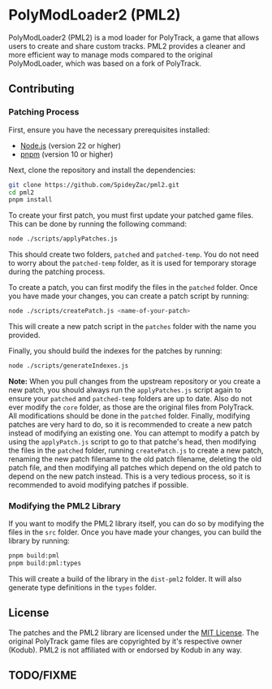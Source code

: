 # PolyModLoader2 (PML2)

PolyModLoader2 (PML2) is a mod loader for PolyTrack, a game that allows users to create and share custom tracks. PML2 provides a cleaner and more efficient way to manage mods compared to the original PolyModLoader, which was based on a fork of PolyTrack.

## Contributing

### Patching Process

First, ensure you have the necessary prerequisites installed:

- [Node.js](https://nodejs.org/) (version 22 or higher)
- [pnpm](https://pnpm.io/) (version 10 or higher)

Next, clone the repository and install the dependencies:

```bash
git clone https://github.com/SpideyZac/pml2.git
cd pml2
pnpm install
```

To create your first patch, you must first update your patched game files. This can be done by running the following command:

```bash
node ./scripts/applyPatches.js
```

This should create two folders, `patched` and `patched-temp`. You do not need to worry about the `patched-temp` folder, as it is used for temporary storage during the patching process.

To create a patch, you can first modify the files in the `patched` folder. Once you have made your changes, you can create a patch script by running:

```bash
node ./scripts/createPatch.js <name-of-your-patch>
```

This will create a new patch script in the `patches` folder with the name you provided.

Finally, you should build the indexes for the patches by running:

```bash
node ./scripts/generateIndexes.js
```

**Note:** When you pull changes from the upstream repository or you create a new patch, you should always run the `applyPatches.js` script again to ensure your `patched` and `patched-temp` folders are up to date. Also do not ever modify the `core` folder, as those are the original files from PolyTrack. All modifications should be done in the `patched` folder. Finally, modifying patches are very hard to do, so it is recommended to create a new patch instead of modifying an existing one. You can attempt to modify a patch by using the `applyPatch.js` script to go to that patche's head, then modifying the files in the `patched` folder, running `createPatch.js` to create a new patch, renaming the new patch filename to the old patch filename, deleting the old patch file, and then modifying all patches which depend on the old patch to depend on the new patch instead. This is a very tedious process, so it is recommended to avoid modifying patches if possible.

### Modifying the PML2 Library

If you want to modify the PML2 library itself, you can do so by modifying the files in the `src` folder. Once you have made your changes, you can build the library by running:

```bash
pnpm build:pml
pnpm build:pml:types
```

This will create a build of the library in the `dist-pml2` folder. It will also generate type definitions in the `types` folder.

## License

The patches and the PML2 library are licensed under the [MIT License](LICENSE). The original PolyTrack game files are copyrighted by it's respective owner (Kodub). PML2 is not affiliated with or endorsed by Kodub in any way.

## TODO/FIXME
